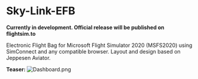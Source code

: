 # Sky-Link-EFB
**Currently in development. Official release will be published on flightsim.to**

Electronic Flight Bag for Microsoft Flight Simulator 2020 (MSFS2020) using SimConnect and any compatible browser. Layout and design based on Jeppesen Aviator.

**Teaser:**
![Dashboard.png](https://github.com/sebastiankrll/Sky-Link-EFB/docs/dashboard.png?raw=true)